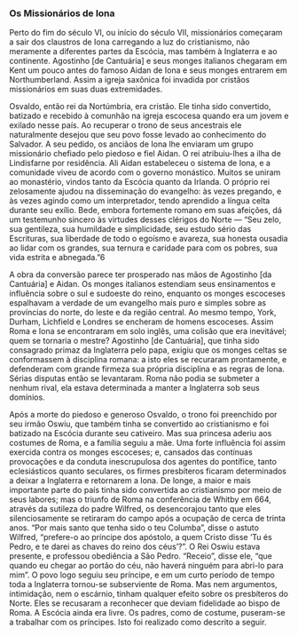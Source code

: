 ### Os Missionários de Iona 

Perto do fim do século VI, ou início do século VII, missionários começaram a sair dos claustros de Iona carregando a luz do cristianismo, não meramente a diferentes partes da Escócia, mas também à Inglaterra e ao continente. Agostinho [de Cantuária] e seus monges italianos chegaram em Kent um pouco antes do famoso Aidan de Iona e seus monges entrarem em Northumberland. Assim a igreja saxônica foi invadida por cristãos missionários em suas duas extremidades.

Osvaldo, então rei da Nortúmbria, era cristão. Ele tinha sido convertido, batizado e recebido à comunhão na igreja escocesa quando era um jovem e exilado nesse país. Ao recuperar o trono de seus ancestrais ele naturalmente desejou que seu povo fosse levado ao conhecimento do Salvador. A seu pedido, os anciãos de Iona lhe enviaram um grupo missionário chefiado pelo piedoso e fiel Aidan. O rei atribuiu-lhes a ilha de Lindisfarne por residência. Ali Aidan estabeleceu o sistema de Iona, e a comunidade viveu de acordo com o governo monástico. Muitos se uniram ao monastério, vindos tanto da Escócia quanto da Irlanda. O próprio rei zelosamente ajudou na disseminação do evangelho: às vezes pregando, e às vezes agindo como um interpretador, tendo aprendido a língua celta durante seu exílio. Bede, embora fortemente romano em suas afeições, dá um testemunho sincero às virtudes desses clérigos do Norte — “Seu zelo, sua gentileza, sua humildade e simplicidade, seu estudo sério das Escrituras, sua liberdade de todo o egoísmo e avareza, sua honesta ousadia ao lidar com os grandes, sua ternura e caridade para com os pobres, sua vida estrita e abnegada.”6

A obra da conversão parece ter prosperado nas mãos de Agostinho [da Cantuária] e Aidan. Os monges italianos estendiam seus ensinamentos e influência sobre o sul e sudoeste do reino, enquanto os monges escoceses espalhavam a verdade de um evangelho mais puro e simples sobre as províncias do norte, do leste e da região central. Ao mesmo tempo, York, Durham, Lichfield e Londres se encheram de homens escoceses. Assim Roma e Iona se encontraram em solo inglês, uma colisão que era inevitável; quem se tornaria o mestre? Agostinho [de Cantuária], que tinha sido consagrado primaz da Inglaterra pelo papa, exigiu que os monges celtas se conformassem à disciplina romana: a isto eles se recuraram prontamente, e defenderam com grande firmeza sua própria disciplina e as regras de Iona. Sérias disputas então se levantaram. Roma não podia se submeter a nenhum rival, ela estava determinada a manter a Inglaterra sob seus domínios.

Após a morte do piedoso e generoso Osvaldo, o trono foi preenchido por seu irmão Oswiu, que também tinha se convertido ao cristianismo e foi batizado na Escócia durante seu cativeiro. Mas sua princesa aderiu aos costumes de Roma, e a família seguiu a mãe. Uma forte influência foi assim exercida contra os monges escoceses; e, cansados das contínuas provocações e da conduta inescrupulosa dos agentes do pontífice, tanto eclesiásticos quanto seculares, os firmes presbíteros ficaram determinados a deixar a Inglaterra e retornarem a Iona. De longe, a maior e mais importante parte do país tinha sido convertida ao cristianismo por meio de seus labores; mas o triunfo de Roma na conferência de Whitby em 664, através da sutileza do padre Wilfred, os desencorajou tanto que eles silenciosamente se retiraram do campo após a ocupação de cerca de trinta anos. “Por mais santo que tenha sido o teu Columba”, disse o astuto Wilfred, “prefere-o ao príncipe dos apóstolo, a quem Cristo disse ’Tu és Pedro, e te darei as chaves do reino dos céus’?”. O Rei Oswiu estava presente, e professou obediência a São Pedro. “Receio”, disse ele, “que quando eu chegar ao portão do céu, não haverá ninguém para abri-lo para mim”. O povo logo seguiu seu príncipe, e em um curto período de tempo toda a Inglaterra tornou-se subserviente de Roma. Mas nem argumentos, intimidação, nem o escárnio, tinham qualquer efeito sobre os presbíteros do Norte. Eles se recusaram a reconhecer que deviam fidelidade ao bispo de Roma. A Escócia ainda era livre. Os padres, como de costume, puseram-se a trabalhar com os príncipes. Isto foi realizado como descrito a seguir.